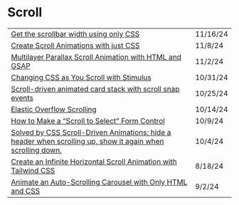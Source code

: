 # Scroll

|                                                                                                                                                                                                                                                                      |          |
| -------------------------------------------------------------------------------------------------------------------------------------------------------------------------------------------------------------------------------------------------------------------- | -------- |
| [Get the scrollbar width using only CSS](https://css-tip.com/width-scrollbar/?ref=dailydev)                                                                                                                                                                          | 11/16/24 |
| [Create Scroll Animations with just CSS](https://app.daily.dev/posts/create-scroll-animations-with-just-css-a8rwyxnzi)                                                                                                                                               | 11/8/24  |
| [Multilayer Parallax Scroll Animation with HTML and GSAP](https://app.daily.dev/posts/multilayer-parallax-scroll-animation-with-html-and-gsap-kjxy4zx6k)                                                                                                             | 11/2/24  |
| [Changing CSS as You Scroll with Stimulus](https://railsdesigner.com/change-css-scroll-stimulus/?ref=dailydev)                                                                                                                                                       | 10/31/24 |
| [Scroll-driven animated card stack with scroll snap events](https://www.bram.us/2024/10/13/scroll-driven-animated-card-stack-with-scroll-snap-events/?ref=dailydev)                                                                                                  | 10/25/24 |
| [Elastic Overflow Scrolling](https://css-tricks.com/elastic-overflow-scrolling/?ref=dailydev)                                                                                                                                                                        | 10/14/24 |
| [How to Make a “Scroll to Select” Form Control](https://css-tricks.com/how-to-make-a-scroll-to-select-form-control/?ref=dailydev)                                                                                                                                    | 10/9/24  |
| [Solved by CSS Scroll-Driven Animations: hide a header when scrolling up, show it again when scrolling down.](https://www.bram.us/2024/09/29/solved-by-css-scroll-driven-animations-hide-a-header-when-scrolling-up-show-it-again-when-scrolling-down/?ref=dailydev) | 10/4/24  |
| [Create an Infinite Horizontal Scroll Animation with Tailwind CSS](https://app.daily.dev/posts/create-an-infinite-horizontal-scroll-animation-with-tailwind-css-thoj6hxyd)                                                                                           | 8/18/24  |
| [Animate an Auto-Scrolling Carousel with Only HTML and CSS](https://app.daily.dev/posts/animate-an-auto-scrolling-carousel-with-only-html-and-css-yvgauteyf)                                                                                                         | 9/2/24   |

